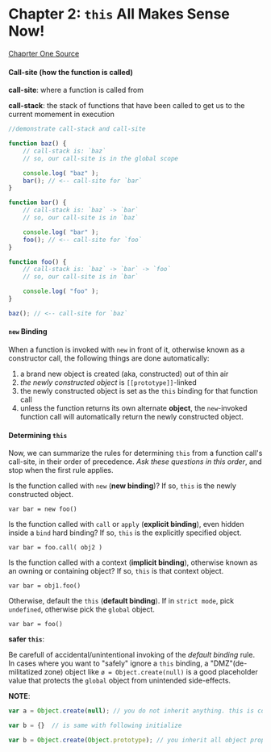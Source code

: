# Chapter 2: `this` All Makes Sense Now!

[Chaprter One Source](https://github.com/getify/You-Dont-Know-JS/blob/master/this%20%26%20object%20prototypes/ch2.md)

#### Call-site (how the function is called)

**call-site**: where a function is called from

**call-stack**: the stack of functions that have been called to get us to the current momement in execution

```js
//demonstrate call-stack and call-site

function baz() {
    // call-stack is: `baz`
    // so, our call-site is in the global scope

    console.log( "baz" );
    bar(); // <-- call-site for `bar`
}

function bar() {
    // call-stack is: `baz` -> `bar`
    // so, our call-site is in `baz`

    console.log( "bar" );
    foo(); // <-- call-site for `foo`
}

function foo() {
    // call-stack is: `baz` -> `bar` -> `foo`
    // so, our call-site is in `bar`

    console.log( "foo" );
}

baz(); // <-- call-site for `baz`
```
#### `new` Binding

When a function is invoked with `new` in front of it, otherwise known as a constructor call, the following things are done automatically:

1. a brand new object is created (aka, constructed) out of thin air
2. _the newly constructed object_ is `[[prototype]]`-linked
3. the newly constructed object is set as the `this` binding for that function call
4. unless the function returns its own alternate **object**, the `new`-invoked function call will automatically return the newly constructed object.

#### Determining `this`

Now, we can summarize the rules for determining `this` from a function call's call-site, in their order of precedence. _Ask these questions in this order_, and stop when the first rule applies.

Is the function called with `new` (**new binding**)? If so, `this` is the newly constructed object.

`var bar = new foo()`

Is the function called with `call` or `apply` (**explicit binding**), even hidden inside a `bind` hard binding? If so, `this` is the explicitly specified object.

`var bar = foo.call( obj2 )`

Is the function called with a context (**implicit binding**), otherwise known as an owning or containing object? If so, `this` is that context object.

`var bar = obj1.foo()`

Otherwise, default the `this` (**default binding**). If in `strict mode`, pick `undefined`, otherwise pick the `global` object.

`var bar = foo()`


**safer `this`**:

Be carefull of accidental/unintentional invoking of the _default binding_ rule. In cases where you want to "safely" ignore a `this` binding, a "DMZ"(de-militatized zone) object like `ø = Object.create(null)` is a good placeholder value that protects the `global` object from unintended side-effects.

**NOTE**:

```js
var a = Object.create(null); // you do not inherit anything. this is completely blank object.

var b = {}  // is same with following initialize

var b = Object.create(Object.prototype); // you inherit all object properties
```





















